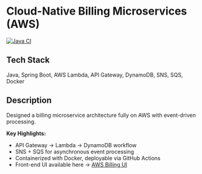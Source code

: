 # Cloud-Native Billing Microservices (AWS)

[![Java CI](https://github.com/Ravi-Goli/aws-billing-microservices/actions/workflows/build.yml/badge.svg)](https://github.com/Ravi-Goli/aws-billing-microservices/actions/workflows/build.yml)

## Tech Stack
Java, Spring Boot, AWS Lambda, API Gateway, DynamoDB, SNS, SQS, Docker

## Description
Designed a billing microservice architecture fully on AWS with event-driven processing.

**Key Highlights:**
- API Gateway → Lambda → DynamoDB workflow  
- SNS + SQS for asynchronous event processing  
- Containerized with Docker, deployable via GitHub Actions  
- Front-end UI available here → [AWS Billing UI](https://github.com/Ravi-Goli/aws-billing-ui)
